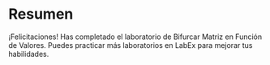 # Resumen

¡Felicitaciones! Has completado el laboratorio de Bifurcar Matriz en Función de Valores. Puedes practicar más laboratorios en LabEx para mejorar tus habilidades.
